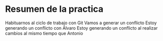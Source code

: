 # Resumen de la practica
Habituarnos al ciclo de trabajo con Git
Vamos a generar un conflicto
Estoy generando un conflicto con Álvaro
Estoy generando un conflicto al realizar cambios al mismo tiempo que Antonio
